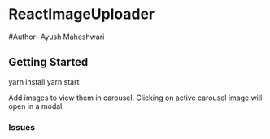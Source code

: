 # ReactImageUploader
#Author- Ayush Maheshwari

## Getting Started

yarn install
yarn start

Add images to view them in carousel. 
Clicking on active carousel image will open in a modal.

### Issues

